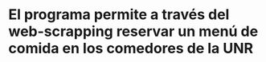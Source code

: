 # El programa permite a través del web-scrapping reservar un menú de comida en los comedores de la UNR